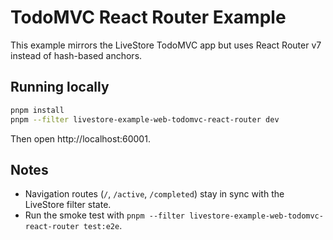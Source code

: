 # TodoMVC React Router Example

This example mirrors the LiveStore TodoMVC app but uses React Router v7 instead of hash-based anchors.

## Running locally

```bash
pnpm install
pnpm --filter livestore-example-web-todomvc-react-router dev
```

Then open http://localhost:60001.

## Notes
- Navigation routes (`/`, `/active`, `/completed`) stay in sync with the LiveStore filter state.
- Run the smoke test with `pnpm --filter livestore-example-web-todomvc-react-router test:e2e`.
